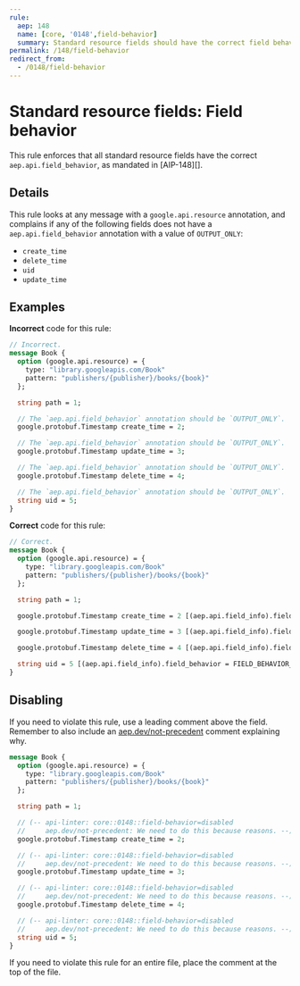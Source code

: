 ```yaml
---
rule:
  aep: 148
  name: [core, '0148',field-behavior]
  summary: Standard resource fields should have the correct field behavior.
permalink: /148/field-behavior
redirect_from:
  - /0148/field-behavior
---
```


# Standard resource fields: Field behavior

This rule enforces that all standard resource fields have the correct
`aep.api.field_behavior`, as mandated in [AIP-148][].

## Details

This rule looks at any message with a `google.api.resource` annotation, and
complains if any of the following fields does not have a
`aep.api.field_behavior` annotation with a value of `OUTPUT_ONLY`:

- `create_time`
- `delete_time`
- `uid`
- `update_time`

## Examples

**Incorrect** code for this rule:

```proto
// Incorrect.
message Book {
  option (google.api.resource) = {
    type: "library.googleapis.com/Book"
    pattern: "publishers/{publisher}/books/{book}"
  };

  string path = 1;

  // The `aep.api.field_behavior` annotation should be `OUTPUT_ONLY`.
  google.protobuf.Timestamp create_time = 2;

  // The `aep.api.field_behavior` annotation should be `OUTPUT_ONLY`.
  google.protobuf.Timestamp update_time = 3;

  // The `aep.api.field_behavior` annotation should be `OUTPUT_ONLY`.
  google.protobuf.Timestamp delete_time = 4;

  // The `aep.api.field_behavior` annotation should be `OUTPUT_ONLY`.
  string uid = 5;
}
```

**Correct** code for this rule:

```proto
// Correct.
message Book {
  option (google.api.resource) = {
    type: "library.googleapis.com/Book"
    pattern: "publishers/{publisher}/books/{book}"
  };

  string path = 1;

  google.protobuf.Timestamp create_time = 2 [(aep.api.field_info).field_behavior = FIELD_BEHAVIOR_OUTPUT_ONLY];

  google.protobuf.Timestamp update_time = 3 [(aep.api.field_info).field_behavior = FIELD_BEHAVIOR_OUTPUT_ONLY];

  google.protobuf.Timestamp delete_time = 4 [(aep.api.field_info).field_behavior = FIELD_BEHAVIOR_OUTPUT_ONLY];

  string uid = 5 [(aep.api.field_info).field_behavior = FIELD_BEHAVIOR_OUTPUT_ONLY];
}
```

## Disabling

If you need to violate this rule, use a leading comment above the field.
Remember to also include an [aep.dev/not-precedent][] comment explaining why.

```proto
message Book {
  option (google.api.resource) = {
    type: "library.googleapis.com/Book"
    pattern: "publishers/{publisher}/books/{book}"
  };

  string path = 1;

  // (-- api-linter: core::0148::field-behavior=disabled
  //     aep.dev/not-precedent: We need to do this because reasons. --)
  google.protobuf.Timestamp create_time = 2;

  // (-- api-linter: core::0148::field-behavior=disabled
  //     aep.dev/not-precedent: We need to do this because reasons. --)
  google.protobuf.Timestamp update_time = 3;

  // (-- api-linter: core::0148::field-behavior=disabled
  //     aep.dev/not-precedent: We need to do this because reasons. --)
  google.protobuf.Timestamp delete_time = 4;

  // (-- api-linter: core::0148::field-behavior=disabled
  //     aep.dev/not-precedent: We need to do this because reasons. --)
  string uid = 5;
}
```

If you need to violate this rule for an entire file, place the comment at the
top of the file.

[aep-148]: https://aep.dev/148
[aep.dev/not-precedent]: https://aep.dev/not-precedent
